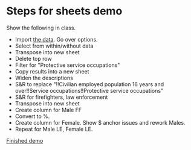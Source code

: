# Steps for sheets demo

Show the following in class.

- Import [the data](demo-data.csv?raw=true). Go over options.
- Select from within/without data
- Transpose into new sheet
- Delete top row
- Filter for "Protective service occupations"
- Copy results into a new sheet
- Widen the descriptions
- S&R to replace "!!Civilian employed population 16 years and over!!Service occupations!!Protective service occupations"
- S&R for firefighters, law enforcement
- Transpose into new sheet
- Create column for Male FF
- Convert to %.
- Create column for Female. Show $ anchor issues and rework Males.
- Repeat for Male LE, Female LE.

[Finished demo](https://docs.google.com/spreadsheets/d/1F43uAfrFKh2OuQX_v-6GK-xyxDtLSJ8aKCzmAG4fBdY/edit#gid=189345694)